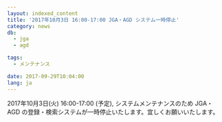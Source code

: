 ```yaml
---
layout: indexed_content
title: '2017年10月3日 16:00-17:00 JGA・AGD システム一時停止'
category: news
db:
  - jga
  - agd

tags:
  - メンテナンス

date: 2017-09-29T10:04:00
lang: ja
---
```


<p>2017年10月3日(火) 16:00-17:00 (予定), システムメンテナンスのため JGA・AGD の登録・検索システムが一時停止いたします。宜しくお願いいたします。</p>
